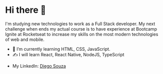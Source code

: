 # Hi there 👋

I'm studying new technologies to work as a Full Stack developer. My next challenge when ends my actual course is to have experience at Bootcamp Ignite at Rocketseat to increase my skills on the most modern technologies of web and mobile.

- 🌱 I’m currently learning HTML, CSS, JavaScript.
- :writing_hand: I will learn React, React Native, NodeJS, TypeScript
<ul>
  <li>My LinkedIn: <a href="https://www.linkedin.com/in/diego-dsouza/">Diego Souza</a></li>
<ul>
